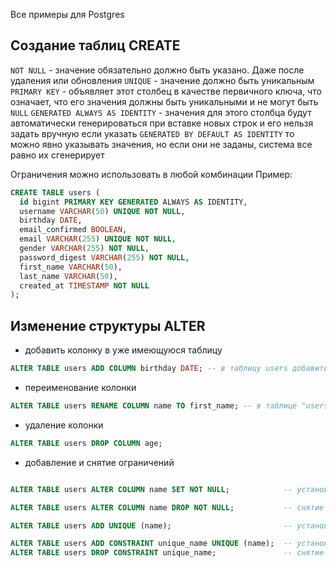 
Все примеры для Postgres
## Создание таблиц CREATE

`NOT NULL` - значение обязательно должно быть указано. Даже после удаления или обновления 
`UNIQUE` - значение должно быть уникальным
`PRIMARY KEY` - объявляет этот столбец в качестве первичного ключа, что означает,  что его значения должны быть уникальными и не могут быть `NULL`
`GENERATED ALWAYS AS IDENTITY` - значения для этого столбца будут автоматически генерироваться при вставке новых строк и его нельзя задать вручную
если указать `GENERATED BY DEFAULT AS IDENTITY` то можно явно указывать значения, но если они не заданы, система все равно их сгенерирует

Ограничения можно использовать в любой комбинации
Пример:
```sql
CREATE TABLE users (
  id bigint PRIMARY KEY GENERATED ALWAYS AS IDENTITY,
  username VARCHAR(50) UNIQUE NOT NULL,
  birthday DATE,
  email_confirmed BOOLEAN,
  email VARCHAR(255) UNIQUE NOT NULL,
  gender VARCHAR(255) NOT NULL,
  password_digest VARCHAR(255) NOT NULL,
  first_name VARCHAR(50),
  last_name VARCHAR(50),
  created_at TIMESTAMP NOT NULL
);
```

## Изменение структуры ALTER

- добавить колонку в уже имеющуюся таблицу
```sql
ALTER TABLE users ADD COLUMN birthday DATE; -- в таблицу users добавить колонку с именем "birthday" и типом "date"
```

- переименование колонки
```sql
ALTER TABLE users RENAME COLUMN name TO first_name; -- в таблице "users" переименовать колонку "name" на "first_name"
```

- удаление колонки
```sql
ALTER TABLE users DROP COLUMN age;
```

- добавление и снятие ограничений
```sql

ALTER TABLE users ALTER COLUMN name SET NOT NULL;            -- установка NOT NULL через SET

ALTER TABLE users ALTER COLUMN name DROP NOT NULL;           -- снятие NOT NULL через DROP

ALTER TABLE users ADD UNIQUE (name);                         -- установка UNIQUE с автоматически сгенерированным именем

ALTER TABLE users ADD CONSTRAINT unique_name UNIQUE (name);  -- установка UNIQUE через ADD CONSTRAINT
ALTER TABLE users DROP CONSTRAINT unique_name;               -- снятие UNIQUE через DROP CONSTRAINT

```
